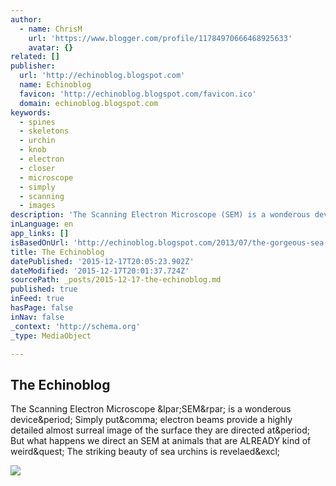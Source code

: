 ```yaml
---
author:
  - name: ChrisM
    url: 'https://www.blogger.com/profile/11784970666468925633'
    avatar: {}
related: []
publisher:
  url: 'http://echinoblog.blogspot.com'
  name: Echinoblog
  favicon: 'http://echinoblog.blogspot.com/favicon.ico'
  domain: echinoblog.blogspot.com
keywords:
  - spines
  - skeletons
  - urchin
  - knob
  - electron
  - closer
  - microscope
  - simply
  - scanning
  - images
description: 'The Scanning Electron Microscope (SEM) is a wonderous device. Simply put, electron beams provide a highly detailed almost surreal image of the surface they are directed at. But what happens we direct an SEM at animals that are ALREADY kind of weird? The striking beauty of sea urchins is revelaed!'
inLanguage: en
app_links: []
isBasedOnUrl: 'http://echinoblog.blogspot.com/2013/07/the-gorgeous-sea-urchin-skeleton-sem.html'
title: The Echinoblog
datePublished: '2015-12-17T20:05:23.902Z'
dateModified: '2015-12-17T20:01:37.724Z'
sourcePath: _posts/2015-12-17-the-echinoblog.md
published: true
inFeed: true
hasPage: false
inNav: false
_context: 'http://schema.org'
_type: MediaObject

---
```

<article style=""><h1>The Echinoblog</h1><p>The Scanning Electron Microscope &amp;lpar;SEM&amp;rpar; is a wonderous device&amp;period; Simply put&amp;comma; electron beams provide a highly detailed almost surreal image of the surface they are directed at&amp;period; But what happens we direct an SEM at animals that are ALREADY kind of weird&amp;quest; The striking beauty of sea urchins is revelaed&amp;excl;</p><img src="http://farm4.staticflickr.com/3079/2658837025_d8da74db61.jpg" /></article>